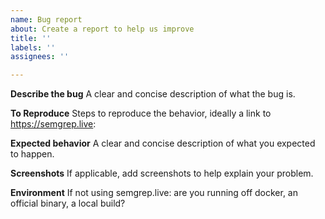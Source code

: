 ```yaml
---
name: Bug report
about: Create a report to help us improve
title: ''
labels: ''
assignees: ''

---
```


**Describe the bug**
A clear and concise description of what the bug is.

**To Reproduce**
Steps to reproduce the behavior, ideally a link to https://semgrep.live:

**Expected behavior**
A clear and concise description of what you expected to happen.

**Screenshots**
If applicable, add screenshots to help explain your problem.

**Environment**
If not using semgrep.live: are you running off docker, an official binary, a local build?
